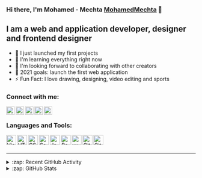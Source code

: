 ### Hi there, I'm Mohamed - Mechta [MohamedMechta][website] 👋 

## I am a web and application developer, designer and frontend designer

- 🔭 I just launched my first projects
- 🌱 I'm learning everything right now
- 👯 I'm looking forward to collaborating with other creators
- 🥅 2021 goals: launch the first web application
- ⚡ Fun Fact: I love drawing, designing, video editing and sports

### Connect with me:

[<img align="left" alt="codeSTACKr.com" width="22px" src="https://cdn.iconscout.com/icon/free/png-64/logo-1889519-1597579.png" />][website]
[<img align="left" alt="codeSTACKr | YouTube" width="22px" src="https://cdn.iconscout.com/icon/free/png-64/logo-1889503-1597563.png" />][youtube]
[<img align="left" alt="codeSTACKr | Twitter" width="22px" src="https://cdn.iconscout.com/icon/free/png-64/logo-1889505-1597565.png" />][twitter]
[<img align="left" alt="codeSTACKr | LinkedIn" width="22px" src="https://cdn.iconscout.com/icon/free/png-64/logo-1889510-1597570.png" />][linkedin]
[<img align="left" alt="codeSTACKr | Instagram" width="22px" src="https://cdn.iconscout.com/icon/free/png-64/logo-1889515-1597575.png" />][instagram]

<br />

### Languages and Tools:

<img align="left" alt="Visual Studio Code" width="26px" src="https://cdn.iconscout.com/icon/free/png-64/logo-1889502-1597562.png" />
<img align="left" alt="HTML5" width="26px" src="https://cdn.iconscout.com/icon/free/png-64/html5-2474805-2056091.png" />
<img align="left" alt="CSS3" width="26px" src="https://cdn.iconscout.com/icon/free/png-256/css3-2474806-2056092.png" />
<img align="left" alt="Sass" width="26px" src="https://cdn.iconscout.com/icon/free/png-256/sass-3772937-3146726.png" />
<img align="left" alt="JavaScript" width="26px" src="https://cdn.iconscout.com/icon/free/png-64/logo-1889528-1597588.png" />
<img align="left" alt="React" width="26px" src="https://cdn.iconscout.com/icon/free/png-64/logo-1889531-1597591.png" />
<img align="left" alt="vue.js" width="26px" src="https://cdn.iconscout.com/icon/free/png-64/logo-1889526-1597586.png" />
<img align="left" alt="Git" width="26px" src="https://cdn.iconscout.com/icon/free/png-256/gitlab-3050926-2538294.png" />
<img align="left" alt="GitHub" width="26px" src="https://cdn.iconscout.com/icon/free/png-64/developer-tool-1889493-1597553.png" />

<br />
<br />

---

<details>
  <summary>:zap: Recent GitHub Activity</summary>
  
<!--START_SECTION:activity-->

<!--END_SECTION:activity-->

</details>

<details>
  <summary>:zap: GitHub Stats</summary>


</details>

[website]: https://dribbble.com/MohamedMechta
[twitter]: https://twitter.com/MohamadMechta
[youtube]: https://www.youtube.com/channel/UCES2FSOykDxGM9pJThiHB9Q
[instagram]: https://www.instagram.com/_mohamed_mechta_/
[linkedin]: https://www.linkedin.com/in/mohamad-mechta-8b6b0b18b/

